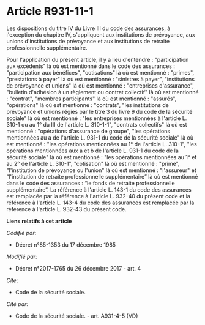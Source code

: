 # Article R931-11-1

Les dispositions du titre IV du Livre III du code des assurances, à l'exception du chapitre IV, s'appliquent aux institutions
de prévoyance, aux unions d'institutions de prévoyance et aux institutions de retraite professionnelle supplémentaire.

Pour l'application du présent article, il y a lieu d'entendre : "participation aux excédents" là où est mentionné dans le
code des assurances : "participation aux bénéfices", "cotisations" là où est mentionné : "primes", "prestations à payer" là
où est mentionné : "sinistres à payer", "institutions de prévoyance et unions" là où est mentionné : "entreprises
d'assurance", "bulletin d'adhésion à un règlement ou contrat collectif" là où est mentionné : "contrat", "membres
participants" là où est mentionné : "assurés", "opérations" là où est mentionné : "contrats", "les institutions de prévoyance
et unions régies par le titre 3 du livre 9 du code de la sécurité sociale" là où est mentionné : "les entreprises mentionnées
à l'article L. 310-1 ou au 1° du III de l'article L. 310-1-1", "contrats collectifs" là où est mentionné : "opérations
d'assurance de groupe", "les opérations mentionnées au a de l'article L. 931-1 du code de la sécurité sociale" là où est
mentionné : "les opérations mentionnées au 1° de l'article L. 310-1", "les opérations mentionnées aux a et b de l'article L.
931-1 du code de la sécurité sociale" là où est mentionné : "les opérations mentionnées au 1° et au 2° de l'article L.
310-1", "cotisation" là où est mentionné : "prime", "l'institution de prévoyance ou l'union" là où est mentionné :
"l'assureur" et “l'institution de retraite professionnelle supplémentaire” là où est mentionné dans le code des assurances :
“le fonds de retraite professionnelle supplémentaire”. La référence à l'article L. 143-1 du code des assurances est remplacée
par la référence à l'article L. 932-40 du présent code et la référence à l'article L. 143-4 du code des assurances est
remplacée par la référence à l'article L. 932-43 du présent code.

**Liens relatifs à cet article**

_Codifié par_:

  - Décret n°85-1353 du 17 décembre 1985

_Modifié par_:

  - Décret n°2017-1765 du 26 décembre 2017 - art. 4

_Cite_:

  - Code de la sécurité sociale.

_Cité par_:

  - Code de la sécurité sociale. - art. A931-4-5 (VD)
